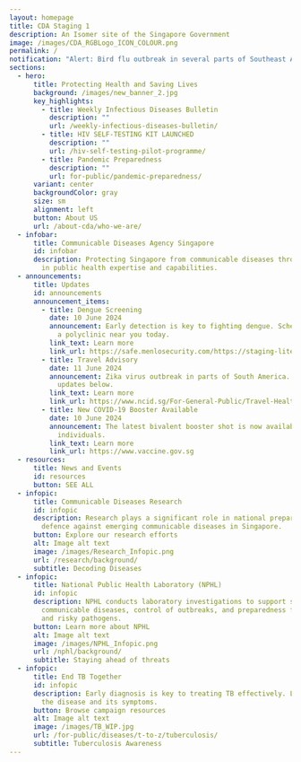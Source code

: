```yaml
---
layout: homepage
title: CDA Staging 1
description: An Isomer site of the Singapore Government
image: /images/CDA_RGBLogo_ICON_COLOUR.png
permalink: /
notification: "Alert: Bird flu outbreak in several parts of Southeast Asia."
sections:
  - hero:
      title: Protecting Health and Saving Lives
      background: /images/new_banner_2.jpg
      key_highlights:
        - title: Weekly Infectious Diseases Bulletin
          description: ""
          url: /weekly-infectious-diseases-bulletin/
        - title: HIV SELF-TESTING KIT LAUNCHED
          description: ""
          url: /hiv-self-testing-pilot-programme/
        - title: Pandemic Preparedness
          description: ""
          url: for-public/pandemic-preparedness/
      variant: center
      backgroundColor: gray
      size: sm
      alignment: left
      button: About US
      url: /about-cda/who-we-are/
  - infobar:
      title: Communicable Diseases Agency Singapore
      id: infobar
      description: Protecting Singapore from communicable diseases through excellence
        in public health expertise and capabilities.
  - announcements:
      title: Updates
      id: announcements
      announcement_items:
        - title: Dengue Screening
          date: 10 June 2024
          announcement: Early detection is key to fighting dengue. Schedule a screening at
            a polyclinic near you today.
          link_text: Learn more
          link_url: https://safe.menlosecurity.com/https://staging-lite.d1j7qe69dakcfb.amplifyapp.com/dengue-screening-2025/
        - title: Travel Advisory
          date: 11 June 2024
          announcement: Zika virus outbreak in parts of South America. Get travel advisory
            updates below.
          link_text: Learn more
          link_url: https://www.ncid.sg/For-General-Public/Travel-Health/Pages/default.aspx
        - title: New COVID-19 Booster Available
          date: 10 June 2024
          announcement: The latest bivalent booster shot is now available for eligible
            individuals.
          link_text: Learn more
          link_url: https://www.vaccine.gov.sg
  - resources:
      title: News and Events
      id: resources
      button: SEE ALL
  - infopic:
      title: Communicable Diseases Research
      id: infopic
      description: Research plays a significant role in national preparedness and
        defence against emerging communicable diseases in Singapore.
      button: Explore our research efforts
      alt: Image alt text
      image: /images/Research_Infopic.png
      url: /research/background/
      subtitle: Decoding Diseases
  - infopic:
      title: National Public Health Laboratory (NPHL)
      id: infopic
      description: NPHL conducts laboratory investigations to support surveillance of
        communicable diseases, control of outbreaks, and preparedness for new
        and risky pathogens.
      button: Learn more about NPHL
      alt: Image alt text
      image: /images/NPHL_Infopic.png
      url: /nphl/background/
      subtitle: Staying ahead of threats
  - infopic:
      title: End TB Together
      id: infopic
      description: Early diagnosis is key to treating TB effectively. Learn more about
        the disease and its symptoms.
      button: Browse campaign resources
      alt: Image alt text
      image: /images/TB_WIP.jpg
      url: /for-public/diseases/t-to-z/tuberculosis/
      subtitle: Tuberculosis Awareness
---
```

